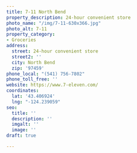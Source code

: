 ```yaml
---
title: 7-11 North Bend
property_description: 24-hour convenient store
photo_name: "/img/7-11-630x366.jpg"
photo_alt: 7-11
property_category:
- Groceries
address:
  street: 24-hour convenient store
  street2: ''
  city: North Bend
  zip: '97459'
phone_local: "(541) 756-7802"
phone_toll_free: ''
website: https://www.7-eleven.com/
coordinates:
  lat: '43.406924'
  lng: "-124.239059"
seo:
  title: ''
  description: ''
  imgalt: ''
  image: ''
draft: true

---
```

